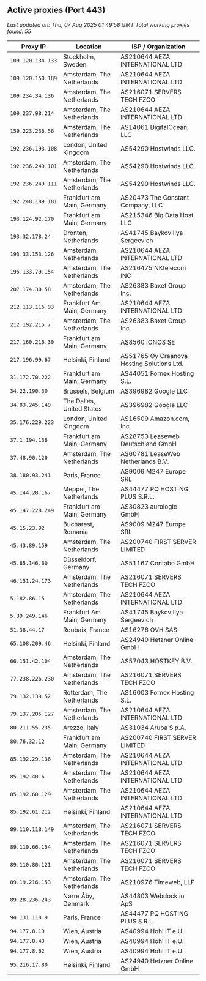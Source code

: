 ## Active proxies (Port 443)

_Last updated on: Thu, 07 Aug 2025 01:49:58 GMT_
_Total working proxies found: 55_

| Proxy IP          | Location                   | ISP / Organization                         |
| ----------------- | -------------------------- | ------------------------------------------ |
| `109.120.134.133` | Stockholm, Sweden          | AS210644 AEZA INTERNATIONAL LTD            |
| `109.120.150.189` | Amsterdam, The Netherlands | AS210644 AEZA INTERNATIONAL LTD            |
| `109.234.34.136`  | Amsterdam, The Netherlands | AS216071 SERVERS TECH FZCO                 |
| `109.237.98.214`  | Amsterdam, The Netherlands | AS210644 AEZA INTERNATIONAL LTD            |
| `159.223.236.56`  | Amsterdam, The Netherlands | AS14061 DigitalOcean, LLC                  |
| `192.236.193.108` | London, United Kingdom     | AS54290 Hostwinds LLC.                     |
| `192.236.249.101` | Amsterdam, The Netherlands | AS54290 Hostwinds LLC.                     |
| `192.236.249.111` | Amsterdam, The Netherlands | AS54290 Hostwinds LLC.                     |
| `192.248.189.181` | Frankfurt am Main, Germany | AS20473 The Constant Company, LLC          |
| `193.124.92.170`  | Frankfurt am Main, Germany | AS215346 Big Data Host LLC                 |
| `193.32.178.24`   | Dronten, Netherlands       | AS41745 Baykov Ilya Sergeevich             |
| `193.33.153.126`  | Amsterdam, Netherlands     | AS210644 AEZA INTERNATIONAL LTD            |
| `195.133.79.154`  | Amsterdam, The Netherlands | AS216475 NKtelecom INC                     |
| `207.174.30.58`   | Amsterdam, The Netherlands | AS26383 Baxet Group Inc.                   |
| `212.113.116.93`  | Frankfurt Am Main, Germany | AS210644 AEZA INTERNATIONAL LTD            |
| `212.192.215.7`   | Amsterdam, The Netherlands | AS26383 Baxet Group Inc.                   |
| `217.160.216.30`  | Frankfurt am Main, Germany | AS8560 IONOS SE                            |
| `217.196.99.67`   | Helsinki, Finland          | AS51765 Oy Creanova Hosting Solutions Ltd. |
| `31.172.70.222`   | Frankfurt am Main, Germany | AS44051 Fornex Hosting S.L.                |
| `34.22.190.30`    | Brussels, Belgium          | AS396982 Google LLC                        |
| `34.83.245.149`   | The Dalles, United States  | AS396982 Google LLC                        |
| `35.176.229.223`  | London, United Kingdom     | AS16509 Amazon.com, Inc.                   |
| `37.1.194.138`    | Frankfurt am Main, Germany | AS28753 Leaseweb Deutschland GmbH          |
| `37.48.90.120`    | Amsterdam, The Netherlands | AS60781 LeaseWeb Netherlands B.V.          |
| `38.180.93.241`   | Paris, France              | AS9009 M247 Europe SRL                     |
| `45.144.28.167`   | Meppel, The Netherlands    | AS44477 PQ HOSTING PLUS S.R.L.             |
| `45.147.228.249`  | Frankfurt am Main, Germany | AS30823 aurologic GmbH                     |
| `45.15.23.92`     | Bucharest, Romania         | AS9009 M247 Europe SRL                     |
| `45.43.89.159`    | Amsterdam, The Netherlands | AS200740 FIRST SERVER LIMITED              |
| `45.85.146.60`    | Düsseldorf, Germany        | AS51167 Contabo GmbH                       |
| `46.151.24.173`   | Amsterdam, The Netherlands | AS216071 SERVERS TECH FZCO                 |
| `5.182.86.15`     | Amsterdam, The Netherlands | AS210644 AEZA INTERNATIONAL LTD            |
| `5.39.249.146`    | Frankfurt Am Main, Germany | AS41745 Baykov Ilya Sergeevich             |
| `51.38.44.17`     | Roubaix, France            | AS16276 OVH SAS                            |
| `65.108.209.46`   | Helsinki, Finland          | AS24940 Hetzner Online GmbH                |
| `66.151.42.104`   | Amsterdam, The Netherlands | AS57043 HOSTKEY B.V.                       |
| `77.238.226.230`  | Amsterdam, The Netherlands | AS216071 SERVERS TECH FZCO                 |
| `79.132.139.52`   | Rotterdam, The Netherlands | AS16003 Fornex Hosting S.L.                |
| `79.137.205.127`  | Amsterdam, The Netherlands | AS210644 AEZA INTERNATIONAL LTD            |
| `80.211.55.235`   | Arezzo, Italy              | AS31034 Aruba S.p.A.                       |
| `80.76.32.12`     | Frankfurt am Main, Germany | AS200740 FIRST SERVER LIMITED              |
| `85.192.29.136`   | Amsterdam, The Netherlands | AS210644 AEZA INTERNATIONAL LTD            |
| `85.192.40.6`     | Amsterdam, The Netherlands | AS210644 AEZA INTERNATIONAL LTD            |
| `85.192.60.129`   | Amsterdam, The Netherlands | AS210644 AEZA INTERNATIONAL LTD            |
| `85.192.61.212`   | Helsinki, Finland          | AS210644 AEZA INTERNATIONAL LTD            |
| `89.110.118.149`  | Amsterdam, The Netherlands | AS216071 SERVERS TECH FZCO                 |
| `89.110.66.154`   | Amsterdam, The Netherlands | AS216071 SERVERS TECH FZCO                 |
| `89.110.80.121`   | Amsterdam, The Netherlands | AS216071 SERVERS TECH FZCO                 |
| `89.19.216.153`   | Amsterdam, The Netherlands | AS210976 Timeweb, LLP                      |
| `89.28.236.243`   | Nørre Åby, Denmark         | AS44803 Webdock.io ApS                     |
| `94.131.118.9`    | Paris, France              | AS44477 PQ HOSTING PLUS S.R.L.             |
| `94.177.8.19`     | Wien, Austria              | AS40994 Hohl IT e.U.                       |
| `94.177.8.43`     | Wien, Austria              | AS40994 Hohl IT e.U.                       |
| `94.177.8.62`     | Wien, Austria              | AS40994 Hohl IT e.U.                       |
| `95.216.17.80`    | Helsinki, Finland          | AS24940 Hetzner Online GmbH                |
